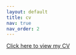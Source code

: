 ```yaml
---
layout: default
title: cv
nav: true
nav_order: 2
---
```


[Click here to view my CV](assets/pdf/Divya_Nori_Academic_CV-7.pdf)
